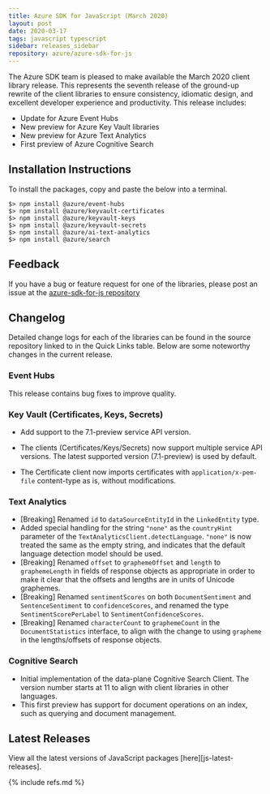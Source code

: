 ```yaml
---
title: Azure SDK for JavaScript (March 2020)
layout: post
date: 2020-03-17
tags: javascript typescript
sidebar: releases_sidebar
repository: azure/azure-sdk-for-js
---
```


The Azure SDK team is pleased to make available the March 2020 client library release. This represents the seventh release of the ground-up rewrite of the client libraries to ensure consistency, idiomatic design, and excellent developer experience and productivity. This release includes:

- Update for Azure Event Hubs
- New preview for Azure Key Vault libraries
- New preview for Azure Text Analytics
- First preview of Azure Cognitive Search


## Installation Instructions
To install the packages, copy and paste the below into a terminal.

    $> npm install @azure/event-hubs
    $> npm install @azure/keyvault-certificates
    $> npm install @azure/keyvault-keys
    $> npm install @azure/keyvault-secrets
    $> npm install @azure/ai-text-analytics
    $> npm install @azure/search

## Feedback
If you have a bug or feature request for one of the libraries, please post an issue at the [azure-sdk-for-js repository](https://github.com/azure/azure-sdk-for-js/issues)

## Changelog

Detailed change logs for each of the libraries can be found in the source repository linked to in the Quick Links table.
Below are some noteworthy changes in the current release.

### Event Hubs

This release contains bug fixes to improve quality.

### Key Vault (Certificates, Keys, Secrets)

- Add support to the 7.1-preview service API version.

- The clients (Certificates/Keys/Secrets) now support multiple service API versions. The latest supported version (7.1-preview) is used by default.

- The Certificate client now imports certificates with `application/x-pem-file` content-type as is, without modifications.

### Text Analytics

- [Breaking] Renamed `id` to `dataSourceEntityId` in the `LinkedEntity` type.
- Added special handling for the string `"none"` as the `countryHint` parameter of the `TextAnalyticsClient.detectLanguage`. `"none"` is now treated the same as the empty string, and indicates that the default language detection model should be used.
- [Breaking] Renamed `offset` to `graphemeOffset` and `length` to `graphemeLength` in fields of response objects as appropriate in order to make it clear that the offsets and lengths are in units of Unicode graphemes.
- [Breaking] Renamed `sentimentScores` on both `DocumentSentiment` and `SentenceSentiment` to `confidenceScores`, and renamed the type `SentimentScorePerLabel` to `SentimentConfidenceScores`.
- [Breaking] Renamed `characterCount` to `graphemeCount` in the `DocumentStatistics` interface, to align with the change to using `grapheme` in the lengths/offsets of response objects.

### Cognitive Search

- Initial implementation of the data-plane Cognitive Search Client. The version number starts at 11 to align with client libraries in other languages.
- This first preview has support for document operations on an index, such as querying and document management.

## Latest Releases

View all the latest versions of JavaScript packages [here][js-latest-releases].

{% include refs.md %}
